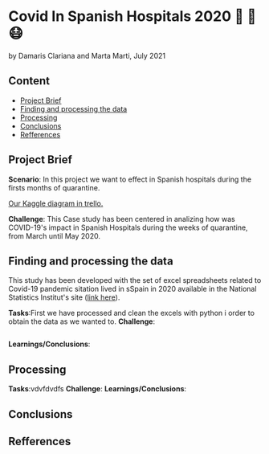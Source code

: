 # Covid In Spanish Hospitals 2020 🏥 🛌 😷
by Damaris Clariana and Marta Marti, July 2021

## Content

- [Project Brief](#project_brief)
- [Finding and processing the data](#finding_and_processing_the_data)
- [Processing](#processing)
- [Conclusions](#conclusions)
- [Refferences](#refferences)


## Project Brief

__Scenario__: In this project we want to  effect in Spanish hospitals during the firsts months of quarantine.

[Our Kaggle diagram in trello.](https://trello.com/b/gMolkS8a/spain-covid19-evolution)

__Challenge__: This Case study has been centered in analizing how was COVID-19's impact in Spanish Hospitals during the weeks of quarantine, from March until May 2020.

## Finding and processing the data 

This study has been developed with the set of excel spreadsheets related to Covid-19 pandemic sitation lived in sSpain in 2020 available in the National Statistics Institut's site ([link here](https://www.ine.es/)).

__Tasks__:First we have processed and clean the excels with python i order to obtain the data as we wanted to.
__Challenge__:

```I am a code example
```

__Learnings/Conclusions__:


## Processing

__Tasks__:vdvfdvdfs
__Challenge__:
__Learnings/Conclusions__:

## Conclusions


## Refferences

